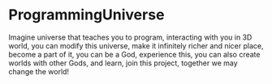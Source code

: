 # ProgrammingUniverse
Imagine universe that teaches you to program, interacting with you in 3D world, you can modify this universe, make it infinitely richer and nicer place, become a part of it, you can be a God, experience this, you can also create worlds with other Gods, and learn, join this project, together we may change the world!
